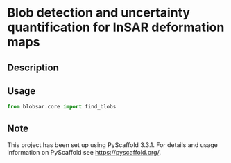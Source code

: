 # Blob detection and uncertainty quantification for InSAR deformation maps


## Description


## Usage

```python
from blobsar.core import find_blobs

```



## Note

This project has been set up using PyScaffold 3.3.1. For details and usage
information on PyScaffold see https://pyscaffold.org/.
